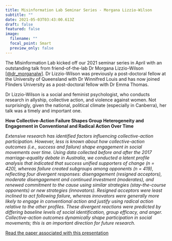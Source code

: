 ```yaml
---
title: Misinformation Lab Seminar Series - Morgana Lizzio-Wilson
subtitle: ""
date: 2021-05-03T03:43:00.613Z
draft: false
featured: false
image:
  filename: ""
  focal_point: Smart
  preview_only: false
---
```


The Misinformation Lab kicked off our 2021 seminar series in April with an 
outstanding talk from friend-of-the-lab Dr Morgana Lizzio-Wilson [[@dr_morganalw](https://twitter.com/dr_morganalw)]. Dr 
Lizzio-Wilson was previously a post-doctoral fellow at the University of 
Queensland with Dr Winnifred Louis and has now joined Flinders University as 
a post-doctoral fellow with Dr Emma Thomas. 

Dr Lizzio-Wilson is a social and feminist psychologist, who conducts research 
in allyship, collective action, and violence against women. Not surprisingly, given the 
national, political climate (especially in Canberra), her talk was a timely 
and important one.



**How Collective-Action Failure Shapes Group Heterogeneity and Engagement in Conventional and Radical Action Over Time**

*Extensive research has identified factors influencing collective-action participation. However, less is known about how collective-action outcomes (i.e., success and failure) shape engagement in social movements over time. Using data collected before and after the 2017 marriage-equality debate in Australia, we conducted a latent profile analysis that indicated that success unified supporters of change (n = 420), whereas failure created subgroups among opponents (n = 419), reflecting four divergent responses: disengagement (resigned acceptors), moderate disengagement and continued investment (moderates), and renewed commitment to the cause using similar strategies (stay-the-course opponents) or new strategies (innovators). Resigned acceptors were least inclined to act following failure, whereas innovators were generally more likely to engage in conventional action and justify using radical action relative to the other profiles. These divergent reactions were predicted by differing baseline levels of social identification, group efficacy, and anger. Collective-action outcomes dynamically shape participation in social movements; this is an important direction for future research.*

[Read the paper associated with this presentation](https://journals.sagepub.com/doi/full/10.1177/0956797620970562)
